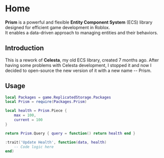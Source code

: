 # Home

**Prism** is a powerful and flexible **Entity Component System** (ECS) library designed for efficient game development in Roblox.
<br>It enables a data-driven approach to managing entities and their behaviors.

## Introduction

This is a rework of **Celesta**, my old ECS library, created 7 months ago. After having some problems with Celesta development, I stopped it and now I decided to open-source the new version of it with a new name -- Prism.

## Usage

```lua
local Packages = game.ReplicatedStorage.Packages
local Prism = require(Packages.Prism)

local health = Prism.Piece {
    max = 100,
    current = 100
}

return Prism.Query { query = function() return health end }

:trait('Update Health', function(data, health)
    -- Code logic here
end)
```